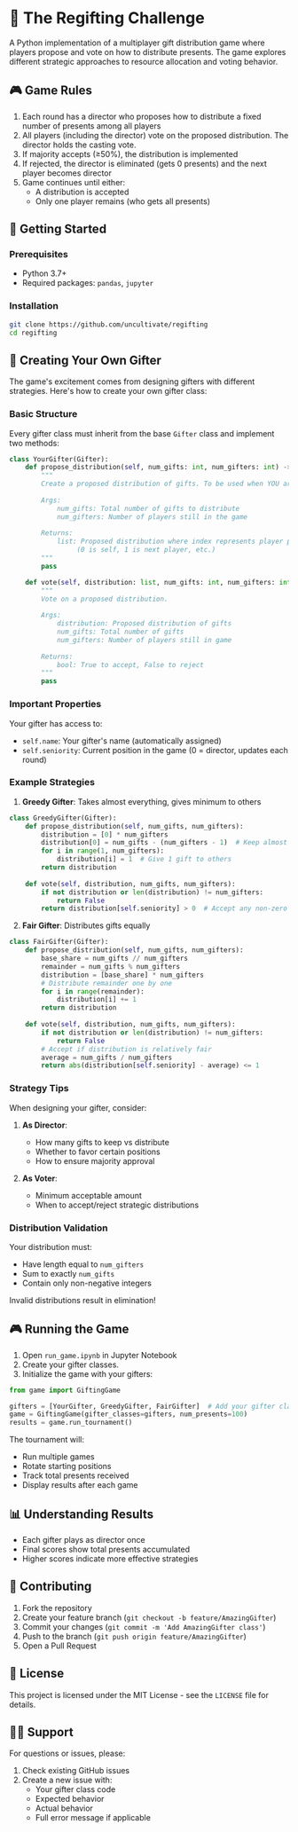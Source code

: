 # 🎁 The Regifting Challenge

A Python implementation of a multiplayer gift distribution game where players propose and vote on how to distribute presents. The game explores different strategic approaches to resource allocation and voting behavior.

## 🎮 Game Rules

1. Each round has a director who proposes how to distribute a fixed number of presents among all players
2. All players (including the director) vote on the proposed distribution. The director holds the casting vote.
3. If majority accepts (≥50%), the distribution is implemented
4. If rejected, the director is eliminated (gets 0 presents) and the next player becomes director
5. Game continues until either:
   - A distribution is accepted
   - Only one player remains (who gets all presents)

## 🚀 Getting Started

### Prerequisites
- Python 3.7+
- Required packages: `pandas`, `jupyter`

### Installation

```bash
git clone https://github.com/uncultivate/regifting
cd regifting
```

## 📝 Creating Your Own Gifter

The game's excitement comes from designing gifters with different strategies. Here's how to create your own gifter class:

### Basic Structure

Every gifter class must inherit from the base `Gifter` class and implement two methods:

```python
class YourGifter(Gifter):
    def propose_distribution(self, num_gifts: int, num_gifters: int) -> list:
        """
        Create a proposed distribution of gifts. To be used when YOU are the director.
        
        Args:
            num_gifts: Total number of gifts to distribute
            num_gifters: Number of players still in the game
            
        Returns:
            list: Proposed distribution where index represents player position 
                 (0 is self, 1 is next player, etc.)
        """
        pass

    def vote(self, distribution: list, num_gifts: int, num_gifters: int) -> bool:
        """
        Vote on a proposed distribution.
        
        Args:
            distribution: Proposed distribution of gifts
            num_gifts: Total number of gifts
            num_gifters: Number of players still in game
            
        Returns:
            bool: True to accept, False to reject
        """
        pass
```

### Important Properties

Your gifter has access to:
- `self.name`: Your gifter's name (automatically assigned)
- `self.seniority`: Current position in the game (0 = director, updates each round)

### Example Strategies

1. **Greedy Gifter**: Takes almost everything, gives minimum to others
```python
class GreedyGifter(Gifter):
    def propose_distribution(self, num_gifts, num_gifters):
        distribution = [0] * num_gifters
        distribution[0] = num_gifts - (num_gifters - 1)  # Keep almost everything
        for i in range(1, num_gifters):
            distribution[i] = 1  # Give 1 gift to others
        return distribution
    
    def vote(self, distribution, num_gifts, num_gifters):
        if not distribution or len(distribution) != num_gifters:
            return False
        return distribution[self.seniority] > 0  # Accept any non-zero offer
```

2. **Fair Gifter**: Distributes gifts equally
```python
class FairGifter(Gifter):
    def propose_distribution(self, num_gifts, num_gifters):
        base_share = num_gifts // num_gifters
        remainder = num_gifts % num_gifters
        distribution = [base_share] * num_gifters
        # Distribute remainder one by one
        for i in range(remainder):
            distribution[i] += 1
        return distribution
    
    def vote(self, distribution, num_gifts, num_gifters):
        if not distribution or len(distribution) != num_gifters:
            return False
        # Accept if distribution is relatively fair
        average = num_gifts / num_gifters
        return abs(distribution[self.seniority] - average) <= 1
```

### Strategy Tips

When designing your gifter, consider:

1. **As Director**:
   - How many gifts to keep vs distribute
   - Whether to favor certain positions
   - How to ensure majority approval

2. **As Voter**:
   - Minimum acceptable amount
   - When to accept/reject strategic distributions

### Distribution Validation

Your distribution must:
- Have length equal to `num_gifters`
- Sum to exactly `num_gifts`
- Contain only non-negative integers

Invalid distributions result in elimination!

## 🎮 Running the Game

1. Open `run_game.ipynb` in Jupyter Notebook
2. Create your gifter classes. 
3. Initialize the game with your gifters:

```python
from game import GiftingGame

gifters = [YourGifter, GreedyGifter, FairGifter]  # Add your gifter classes
game = GiftingGame(gifter_classes=gifters, num_presents=100)
results = game.run_tournament()
```

The tournament will:
- Run multiple games
- Rotate starting positions
- Track total presents received
- Display results after each game

## 📊 Understanding Results

- Each gifter plays as director once
- Final scores show total presents accumulated
- Higher scores indicate more effective strategies

## 🤝 Contributing

1. Fork the repository
2. Create your feature branch (`git checkout -b feature/AmazingGifter`)
3. Commit your changes (`git commit -m 'Add AmazingGifter class'`)
4. Push to the branch (`git push origin feature/AmazingGifter`)
5. Open a Pull Request

## 📜 License

This project is licensed under the MIT License - see the `LICENSE` file for details.

## 🙋‍♂️ Support

For questions or issues, please:
1. Check existing GitHub issues
2. Create a new issue with:
   - Your gifter class code
   - Expected behavior
   - Actual behavior
   - Full error message if applicable
